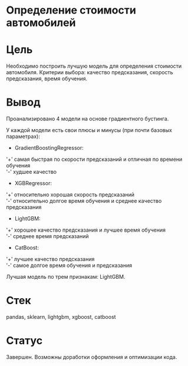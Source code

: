 # Определение стоимости автомобилей

# Цель

Необходимо построить лучшую модель для определения стоимости автомобиля. Критерии выбора: качество предсказания, скорость предсказания, время обучения.

# Вывод

Проанализировано 4 модели на основе градиентного бустинга.

У каждой модели есть свои плюсы и минусы (при почти базовых параметрах):

 * GradientBoostingRegressor:
 
  '+' самая быстрая по скорости предсказаний и отличная по времени обучения \
  '-' худшее качество
  
 * XGBRegressor:
 
  '+' относительно хорошая скорость предсказаний \
  '-' относительно долгое время обучения и среднее качество предсказания
  
 * LightGBM:
 
  '+' хорошее качество предсказания и лучшее время обучения \
  '-' среднее время предсказаний
 
 * CatBoost:
 
  '+' лучшее качество предсказания \
  '-' самое долгое время обучения и предсказания
  
Лучшая модель по трем признакам: LightGBM.

# Стек

pandas, sklearn, lightgbm, xgboost, catboost

# Статус

Завершен. Возможны доработки оформления и оптимизации кода.
